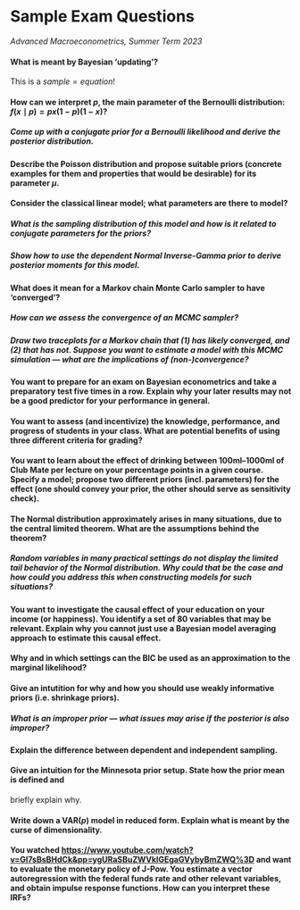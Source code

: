 # Sample Exam Questions
*Advanced Macroeconometrics, Summer Term 2023*

#### What is meant by Bayesian ‘updating’?

This is a $sample = equation$!

#### How can we interpret $p$, the main parameter of the Bernoulli distribution: $f(x\mid p) = px(1-p)(1-x)$?

##### Come up with a conjugate prior for a Bernoulli likelihood and derive the posterior distribution.

#### Describe the Poisson distribution and propose suitable priors (concrete examples for them and properties that would be desirable) for its parameter $\mu$.

#### Consider the classical linear model; what parameters are there to model?

##### What is the sampling distribution of this model and how is it related to conjugate parameters for the priors?

##### Show how to use the dependent Normal Inverse-Gamma prior to derive posterior moments for this model.

#### What does it mean for a Markov chain Monte Carlo sampler to have ‘converged’?

##### How can we assess the convergence of an MCMC sampler?

##### Draw two traceplots for a Markov chain that (1) has likely converged, and (2) that has not. Suppose you want to estimate a model with this MCMC simulation — what are the implications of (non-)convergence?

#### You want to prepare for an exam on Bayesian econometrics and take a preparatory test five times in a row. Explain why your later results may not be a good predictor for your performance in general.

#### You want to assess (and incentivize) the knowledge, performance, and progress of students in your class. What are potential benefits of using three different criteria for grading?

#### You want to learn about the effect of drinking between 100ml–1000ml of Club Mate per lecture on your percentage points in a given course. Specify a model; propose two different priors (incl. parameters) for the effect (one should convey your prior, the other should serve as sensitivity check).

#### The Normal distribution approximately arises in many situations, due to the central limited theorem. What are the assumptions behind the theorem?

##### Random variables in many practical settings do not display the limited tail behavior of the Normal distribution. Why could that be the case and how could you address this when constructing models for such situations?

#### You want to investigate the causal effect of your education on your income (or happiness). You identify a set of 80 variables that may be relevant. Explain why you cannot just use a Bayesian model averaging approach to estimate this causal effect.

#### Why and in which settings can the BIC be used as an approximation to the marginal likelihood?

#### Give an intutition for why and how you should use weakly informative priors (i.e. shrinkage priors).

##### What is an improper prior — what issues may arise if the posterior is also improper?

#### Explain the difference between dependent and independent sampling.

#### Give an intuition for the Minnesota prior setup. State how the prior mean is defined and
briefly explain why.

#### Write down a $\mathrm{VAR}(p)$ model in reduced form. Explain what is meant by the curse of dimensionality.

#### You watched <https://www.youtube.com/watch?v=GI7sBsBHdCk&pp=ygURaSBuZWVkIGEgaGVybyBmZWQ%3D> and want to evaluate the monetary policy of J-Pow. You estimate a vector autoregression with the federal funds rate and other relevant variables, and obtain impulse response functions. How can you interpret these IRFs?
